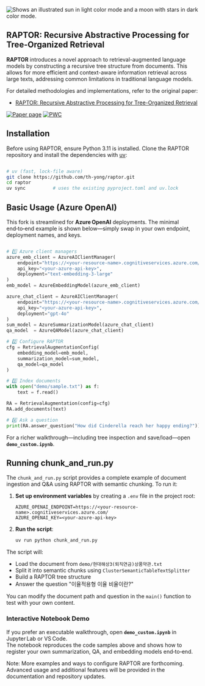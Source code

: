 <picture>
  <source media="(prefers-color-scheme: dark)" srcset="raptor_dark.png">
  <img alt="Shows an illustrated sun in light color mode and a moon with stars in dark color mode." src="raptor.jpg">
</picture>

## RAPTOR: Recursive Abstractive Processing for Tree-Organized Retrieval

**RAPTOR** introduces a novel approach to retrieval-augmented language models by constructing a recursive tree structure from documents. This allows for more efficient and context-aware information retrieval across large texts, addressing common limitations in traditional language models. 



For detailed methodologies and implementations, refer to the original paper:

- [RAPTOR: Recursive Abstractive Processing for Tree-Organized Retrieval](https://arxiv.org/abs/2401.18059)

[![Paper page](https://huggingface.co/datasets/huggingface/badges/resolve/main/paper-page-sm.svg)](https://huggingface.co/papers/2401.18059)
[![PWC](https://img.shields.io/endpoint.svg?url=https://paperswithcode.com/badge/raptor-recursive-abstractive-processing-for/question-answering-on-quality)](https://paperswithcode.com/sota/question-answering-on-quality?p=raptor-recursive-abstractive-processing-for)

## Installation

Before using RAPTOR, ensure Python 3.11 is installed. Clone the RAPTOR repository and install the dependencies with [uv](https://github.com/astral-sh/uv):

```bash

# uv (fast, lock‑file aware)
git clone https://github.com/th-yong/raptor.git
cd raptor
uv sync          # uses the existing pyproject.toml and uv.lock
```

## Basic Usage (Azure OpenAI)

This fork is streamlined for **Azure OpenAI** deployments. The minimal end‑to‑end example is shown below—simply swap in your own endpoint, deployment names, and keys.

```python

# 1️⃣ Azure client managers
azure_emb_client = AzureAIClientManager(
    endpoint="https://<your-resource-name>.cognitiveservices.azure.com/",
    api_key="<your-azure-api-key>",
    deployment="text-embedding-3-large"
)
emb_model = AzureEmbeddingModel(azure_emb_client)

azure_chat_client = AzureAIClientManager(
    endpoint="https://<your-resource-name>.cognitiveservices.azure.com/",
    api_key="<your-azure-api-key>",
    deployment="gpt-4o"
)
sum_model = AzureSummarizationModel(azure_chat_client)
qa_model  = AzureQAModel(azure_chat_client)

# 2️⃣ Configure RAPTOR
cfg = RetrievalAugmentationConfig(
    embedding_model=emb_model,
    summarization_model=sum_model,
    qa_model=qa_model
)

# 3️⃣ Index documents
with open("demo/sample.txt") as f:
    text = f.read()

RA = RetrievalAugmentation(config=cfg)
RA.add_documents(text)

# 4️⃣ Ask a question
print(RA.answer_question("How did Cinderella reach her happy ending?"))
```

For a richer walkthrough—including tree inspection and save/load—open **`demo_custom.ipynb`**.

## Running chunk_and_run.py

The `chunk_and_run.py` script provides a complete example of document ingestion and Q&A using RAPTOR with semantic chunking. To run it:

1. **Set up environment variables** by creating a `.env` file in the project root:
   ```
   AZURE_OPENAI_ENDPOINT=https://<your-resource-name>.cognitiveservices.azure.com/
   AZURE_OPENAI_KEY=<your-azure-api-key>
   ```

2. **Run the script**:
   ```bash
   uv run python chunk_and_run.py
   ```

The script will:
- Load the document from `demo/현대해상3(퇴직연금)상품약관.txt`
- Split it into semantic chunks using `ClusterSemanticTableTextSplitter`
- Build a RAPTOR tree structure
- Answer the question "이율적용형 이율 비율이란?"

You can modify the document path and question in the `main()` function to test with your own content.

### Interactive Notebook Demo

If you prefer an executable walkthrough, open **`demo_custom.ipynb`** in Jupyter Lab or VS Code.  
The notebook reproduces the code samples above and shows how to register your own summarization, QA, and embedding models end‑to‑end.

Note: More examples and ways to configure RAPTOR are forthcoming. Advanced usage and additional features will be provided in the documentation and repository updates.
